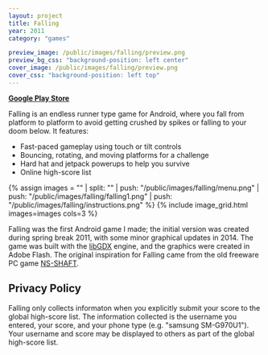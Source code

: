 ```yaml
---
layout: project
title: Falling
year: 2011
category: "games"

preview_image: /public/images/falling/preview.png
preview_bg_css: "background-position: left center"
cover_image: /public/images/falling/preview.png
cover_css: "background-position: left top"
---
```


[**Google Play Store**](https://play.google.com/store/apps/details?id=com.kevinbrianchen.falling)

Falling is an endless runner type game for Android, where you fall from platform to platform to avoid getting crushed by spikes or falling to your doom below. It features:

* Fast-paced gameplay using touch or tilt controls
* Bouncing, rotating, and moving platforms for a challenge
* Hard hat and jetpack powerups to help you survive
* Online high-score list

{% assign images = "" | split: ""
  | push: "/public/images/falling/menu.png"
  | push: "/public/images/falling/falling1.png"
  | push: "/public/images/falling/instructions.png"
%}
{% include image_grid.html images=images cols=3 %}

Falling was the first Android game I made; the initial version was created during spring break 2011, with some minor graphical updates in 2014. The game was built with the [libGDX](https://libgdx.com/) engine, and the graphics were created in Adobe Flash. The original inspiration for Falling came from the old freeware PC game [NS-SHAFT](https://www.nagi-p.com/v1/eng/nsshaft.html).

## Privacy Policy

Falling only collects informaton when you explicitly submit your score to the global high-score list. The information collected is the username you entered, your score, and your phone type (e.g. "samsung SM-G970U1"). Your username and score may be displayed to others as part of the global high-score list.